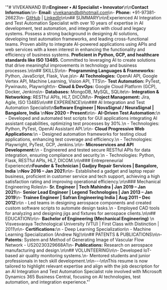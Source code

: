 '"# VIVEKANAND B\n**Engineer • AI Specialist • Innovator**\n\n**Contact Information:**\n- **Email:** vivekanandb@hotmail.com\n- **Phone:** +91-97381-26623\n- [GitHub](http://github.com/vivekanandba) | [LinkedIn](http://www.linkedin.com/in/vivekanand-balakrishnan-68448777)\n\n## SUMMARY\n\nExperienced AI Integration and Test Automation Specialist with over 10 years of expertise in AI development, test automation, and integration with cloud and legacy systems. Possess a strong background in designing AI solutions, developing test automation frameworks, and leading cross-functional teams. Proven ability to integrate AI-powered applications using APIs and web services with a keen interest in enhancing the functionality and efficiency of business systems. **Proficient in Python, GCP, and healthcare standards like ISO 13485.** Committed to leveraging AI to create solutions that drive meaningful improvements in technology and business processes.\n\n## SKILLS\n\n- **Programming Languages & Frameworks:** Python, JavaScript, Flask, Vue.js\n- **AI Technologies:** OpenAI API, Google Vertex API, Machine Learning, Vision API, TTS\n- **Test Automation:** PyTest, Pywinauto, Playwright\n- **Cloud & DevOps:** Google Cloud Platform (GCP), Docker, Jenkins\n- **Databases:** MongoDB, MySQL, SQLite\n- **Integration & Networking:** RESTful APIs, HL7, DICOM\n- **Project Management:** Jira, Agile, ISO 13485\n\n## EXPERIENCE\n\n### AI Integration and Test Automation Specialist\n**Software Engineer | NovaSignal / NeuraSignal | Bangalore, India**  \n**Nov 2020 – Present**\n\n- **AI-Driven Test Automation:**\n  - Developed and automated test scripts for GUI applications integrating AI assistant capabilities, optimizing test processes by 30%.\n  - Technologies: Python, PyTest, OpenAI Assistant API.\n\n- **Cloud Progressive Web Applications:**\n  - Designed automation frameworks for testing cloud applications, enhancing test coverage and efficiency.\n  - Technologies: Playwright, PyTest, GCP, Jenkins.\n\n- **Microservices and API Development:**\n  - Engineered and tested secure RESTful APIs for data integration, ensuring compliance and security.\n  - Technologies: Python, Flask, RESTful APIs, HL7, DICOM.\n\n### Entrepreneurial Experience\n**Founder & Technician | Gadjoy Repair Services | Bangalore, India**  \n**Nov 2016 – Jan 2021**\n\n- Established a gadget and laptop repair business, proficient in customer service and tech support, achieving a high satisfaction rating and improving operational efficiency.\n\n### Mechanical Engineering Roles\n- **Sr. Engineer | Tech Mahindra | Jan 2019 – Jan 2021**\n- **Senior Lead Engineer | Legend Technologies | Jan 2013 – Jan 2019**\n- **Trainee Engineer | Safran Engineering India | Aug 2011 – Dec 2012**\n\n  - Led teams in designing aerospace components and created custom software scripts to automate design tasks.\n  - Employed CAD tools for analyzing and designing jigs and fixtures for aerospace clients.\n\n## EDUCATION\n\n- **Bachelor of Engineering (Mechanical Engineering)**  \n  Visvesvaraya Technological University (VTU) | First Class with Distinction | 2011\n\n- **Certifications:**\n  - Deep Learning Specialization\n  - Machine Learning Specialization (Andrew Ng)\n\n## PATENTS & PUBLICATIONS\n\n- **Patents:** System and Method of Generating Image of Vascular Flow Network - US20230329668A1\n- **Publications:** Research on aerospace manufacturing and design.\n\n## VOLUNTEERING\n\n- Developed IoT-based air quality monitoring systems.\n- Mentored students and junior professionals in tech skill development.\n\n---\n\nThis resume is now tailored to highlight relevant expertise and align with the job description for an AI Integration and Test Automation Specialist role involved with Microsoft Dynamics 365 Business Central, focusing on AI technologies, test automation, and integration experience."'